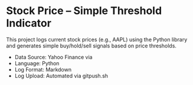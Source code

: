 # Stock Price – Simple Threshold Indicator

This project logs current stock prices (e.g., AAPL) using the  Python library and generates simple buy/hold/sell signals based on price thresholds.

- Data Source: Yahoo Finance via 
- Language: Python
- Log Format: Markdown
- Log Upload: Automated via gitpush.sh